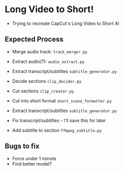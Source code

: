# Long Video to Short!
- Trying to recreate CapCut's Long Video to Short AI



## Expected Process

- Merge audio track: ```track_merger.py```

- Extract audio(?): ```audio_extract.py```
- Extract transcript/subtitles ```subtitle_generator.py```
- Decide sections ```clip_decider.py```
- Cut sections ```clip_creator.py```
- Cut into short format ```short_scene_formatter.py```

- Extract transcript/subtitles ```subtitle_generator.py```
- Fix transcript/subtitles - I'll save this for later
- Add subtitle to section ```ffmpeg_subtitle.py```

## Bugs to fix
- Force under 1 minute
- Find better model?